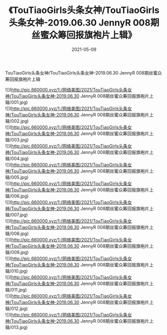 ﻿---
layout: post
title:  《TouTiaoGirls头条女神/TouTiaoGirls头条女神-2019.06.30 JennyR 008期丝蜜众筹回报旗袍片上辑》
date:   2021-05-09
img: http://pic.660000.xyz/1:/网络美图/2021/TouTiaoGirls头条女神/TouTiaoGirls头条女神-2019.06.30 JennyR 008期丝蜜众筹回报旗袍片上辑/000.jpg
categories: [美女, 清纯, 唯美]
---

TouTiaoGirls头条女神/TouTiaoGirls头条女神-2019.06.30 JennyR 008期丝蜜众筹回报旗袍片上辑

 ![](http://pic.660000.xyz/1:/网络美图/2021/TouTiaoGirls头条女神/TouTiaoGirls头条女神-2019.06.30 JennyR 008期丝蜜众筹回报旗袍片上辑/001.jpg) <br>![](http://pic.660000.xyz/1:/网络美图/2021/TouTiaoGirls头条女神/TouTiaoGirls头条女神-2019.06.30 JennyR 008期丝蜜众筹回报旗袍片上辑/002.jpg) <br>![](http://pic.660000.xyz/1:/网络美图/2021/TouTiaoGirls头条女神/TouTiaoGirls头条女神-2019.06.30 JennyR 008期丝蜜众筹回报旗袍片上辑/003.jpg) <br>![](http://pic.660000.xyz/1:/网络美图/2021/TouTiaoGirls头条女神/TouTiaoGirls头条女神-2019.06.30 JennyR 008期丝蜜众筹回报旗袍片上辑/004.jpg) <br>![](http://pic.660000.xyz/1:/网络美图/2021/TouTiaoGirls头条女神/TouTiaoGirls头条女神-2019.06.30 JennyR 008期丝蜜众筹回报旗袍片上辑/005.jpg) <br>![](http://pic.660000.xyz/1:/网络美图/2021/TouTiaoGirls头条女神/TouTiaoGirls头条女神-2019.06.30 JennyR 008期丝蜜众筹回报旗袍片上辑/006.jpg) <br>![](http://pic.660000.xyz/1:/网络美图/2021/TouTiaoGirls头条女神/TouTiaoGirls头条女神-2019.06.30 JennyR 008期丝蜜众筹回报旗袍片上辑/007.jpg) <br>![](http://pic.660000.xyz/1:/网络美图/2021/TouTiaoGirls头条女神/TouTiaoGirls头条女神-2019.06.30 JennyR 008期丝蜜众筹回报旗袍片上辑/008.jpg) <br>![](http://pic.660000.xyz/1:/网络美图/2021/TouTiaoGirls头条女神/TouTiaoGirls头条女神-2019.06.30 JennyR 008期丝蜜众筹回报旗袍片上辑/009.jpg) <br>![](http://pic.660000.xyz/1:/网络美图/2021/TouTiaoGirls头条女神/TouTiaoGirls头条女神-2019.06.30 JennyR 008期丝蜜众筹回报旗袍片上辑/010.jpg) <br>![](http://pic.660000.xyz/1:/网络美图/2021/TouTiaoGirls头条女神/TouTiaoGirls头条女神-2019.06.30 JennyR 008期丝蜜众筹回报旗袍片上辑/011.jpg) <br>![](http://pic.660000.xyz/1:/网络美图/2021/TouTiaoGirls头条女神/TouTiaoGirls头条女神-2019.06.30 JennyR 008期丝蜜众筹回报旗袍片上辑/012.jpg) <br>![](http://pic.660000.xyz/1:/网络美图/2021/TouTiaoGirls头条女神/TouTiaoGirls头条女神-2019.06.30 JennyR 008期丝蜜众筹回报旗袍片上辑/013.jpg) <br>